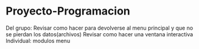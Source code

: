 # Proyecto-Programacion
Del grupo:
Revisar como hacer para devolverse al menu principal y que no se pierdan los datos(archivos)
Revisar como hacer una ventana interactiva 
Individual:
modulos 
menu
